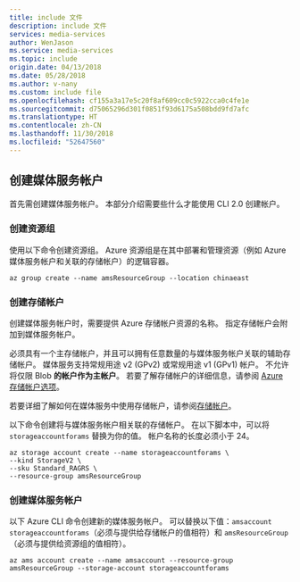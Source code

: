 ```yaml
---
title: include 文件
description: include 文件
services: media-services
author: WenJason
ms.service: media-services
ms.topic: include
origin.date: 04/13/2018
ms.date: 05/28/2018
ms.author: v-nany
ms.custom: include file
ms.openlocfilehash: cf155a3a17e5c20f8af609cc0c5922cca0c4fe1e
ms.sourcegitcommit: d75065296d301f0851f93d6175a508bdd9fd7afc
ms.translationtype: HT
ms.contentlocale: zh-CN
ms.lasthandoff: 11/30/2018
ms.locfileid: "52647560"
---
```

## <a name="create-a-media-services-account"></a>创建媒体服务帐户

首先需创建媒体服务帐户。 本部分介绍需要些什么才能使用 CLI 2.0 创建帐户。

### <a name="create-a-resource-group"></a>创建资源组

使用以下命令创建资源组。 Azure 资源组是在其中部署和管理资源（例如 Azure 媒体服务帐户和关联的存储帐户）的逻辑容器。

```cli
az group create --name amsResourceGroup --location chinaeast
```

### <a name="create-a-storage-account"></a>创建存储帐户

创建媒体服务帐户时，需要提供 Azure 存储帐户资源的名称。 指定存储帐户会附加到媒体服务帐户。 

必须具有一个主存储帐户，并且可以拥有任意数量的与媒体服务帐户关联的辅助存储帐户。 媒体服务支持常规用途 v2 (GPv2) 或常规用途 v1 (GPv1) 帐户。 不允许将仅限 Blob **的帐户作为主帐户**。 若要了解存储帐户的详细信息，请参阅 [Azure 存储帐户选项](../articles/storage/common/storage-account-options.md)。 

若要详细了解如何在媒体服务中使用存储帐户，请参阅[存储帐户](../articles/media-services/latest/storage-account-concept.md)。

以下命令创建将与媒体服务帐户相关联的存储帐户。 在以下脚本中，可以将 `storageaccountforams` 替换为你的值。 帐户名称的长度必须小于 24。

```cli
az storage account create --name storageaccountforams \  
--kind StorageV2 \
--sku Standard_RAGRS \
--resource-group amsResourceGroup
```

### <a name="create-a-media-services-account"></a>创建媒体服务帐户

以下 Azure CLI 命令创建新的媒体服务帐户。 可以替换以下值：`amsaccount`  `storageaccountforams`（必须与提供给存储帐户的值相符）和 `amsResourceGroup`（必须与提供给资源组的值相符）。

```cli
az ams account create --name amsaccount --resource-group amsResourceGroup --storage-account storageaccountforams
```
